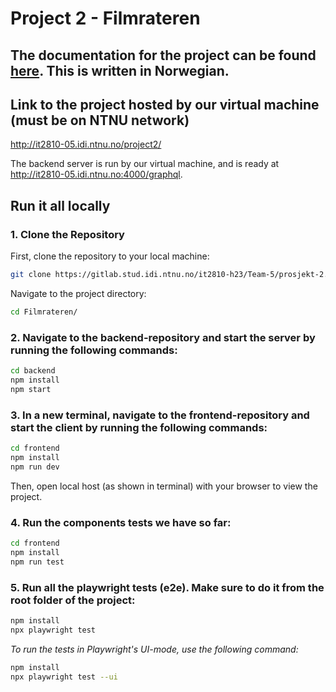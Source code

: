 # Project 2 - Filmrateren

## The documentation for the project can be found [here](/Filmrateren/README.md). This is written in Norwegian. 

## Link to the project hosted by our virtual machine (must be on NTNU network)


http://it2810-05.idi.ntnu.no/project2/


The backend server is run by our virtual machine, and is ready at http://it2810-05.idi.ntnu.no:4000/graphql.


## Run it all locally

### 1. Clone the Repository

First, clone the repository to your local machine:

```bash
git clone https://gitlab.stud.idi.ntnu.no/it2810-h23/Team-5/prosjekt-2.git
```


Navigate to the project directory:

```bash
cd Filmrateren/
```


### 2. Navigate to the backend-repository and start the server by running the following commands:


```bash
cd backend
npm install
npm start
```

### 3. In a new terminal, navigate to the frontend-repository and start the client by running the following commands:

```bash
cd frontend
npm install
npm run dev
```

Then, open local host (as shown in terminal) with your browser to view the project.

### 4. Run the components tests we have so far:

```bash
cd frontend
npm install
npm run test
```

### 5. Run all the playwright tests (e2e). Make sure to do it from the root folder of the project:

```bash
npm install
npx playwright test
```
*To run the tests in Playwright's UI-mode, use the following command:*
```bash
npm install
npx playwright test --ui
```
